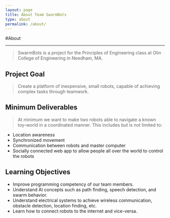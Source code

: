 ```yaml
---
layout: page
title: About Team SwarmBots
type: about
permalink: /about/
---
```


#About
- - -

> SwarmBots is a project for the Principles of Engineering class at Olin College of Engineering in Needham, MA. 

## Project Goal
> Create a platform of inexpensive, small robots, capable of achieving complex tasks through teamwork.

## Minimum Deliverables
> At minimum we want to make two robots able to navigate a known toy-world in a coordinated manner. This includes but is not limited to:
* Location awareness
* Synchronized movement
* Communication between robots and master computer
* Socially connected web app to allow people all over the world to control the robots

## Learning Objectives
* Improve programming competency of our team members.
* Understand AI concepts such as path finding, speech detection, and swarm behavior.
* Understand electrical systems to achieve wireless communication, obstacle detection, location finding, etc.
* Learn how to connect robots to the internet and vice-versa.
